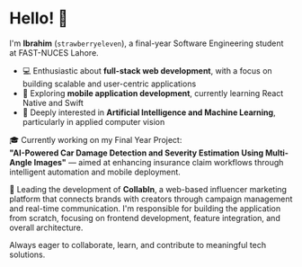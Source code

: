 # Hello! 👋

I'm **Ibrahim** (`strawberryeleven`), a final-year Software Engineering student at FAST-NUCES Lahore.

- 💻 Enthusiastic about **full-stack web development**, with a focus on building scalable and user-centric applications  
- 📱 Exploring **mobile application development**, currently learning React Native and Swift  
- 🤖 Deeply interested in **Artificial Intelligence and Machine Learning**, particularly in applied computer vision

🎓 Currently working on my Final Year Project:  
**"AI-Powered Car Damage Detection and Severity Estimation Using Multi-Angle Images"** — aimed at enhancing insurance claim workflows through intelligent automation and mobile deployment.

🚀 Leading the development of **CollabIn**, a web-based influencer marketing platform that connects brands with creators through campaign management and real-time communication.
I'm responsible for building the application from scratch, focusing on frontend development, feature integration, and overall architecture.

Always eager to collaborate, learn, and contribute to meaningful tech solutions.
